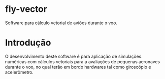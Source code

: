 # fly-vector
  Software para cálculo vetorial de aviões durante o voo.

# Introdução
  O desenvolvimento deste software é para aplicação de simulações numéricas com cálculos vetoriais para a avaliações de pequenas aeronaves durante o voo, no qual terão em bordo hardwares tal como giroscópio e acelerômetro.
